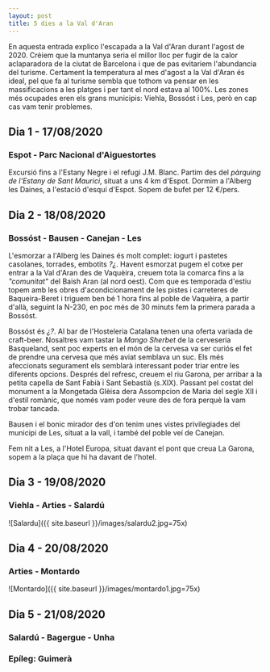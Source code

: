 ```yaml
---
layout: post
title: 5 dies a la Val d'Aran
---
```


En aquesta entrada explico l'escapada a la Val d'Aran durant l'agost de 2020. Crèiem que la muntanya seria el millor lloc per fugir de la calor aclaparadora de la ciutat de Barcelona i que de pas evitariem l'abundancia del turisme. Certament la temperatura al mes d'agost a la Val d'Aran és ideal, pel que fa al turisme sembla que tothom va pensar en les massificacions a les platges i per tant el nord estava al 100%. Les zones més ocupades eren els grans municipis: Viehla, Bossóst i Les, però en cap cas vam tenir problemes.

## Dia 1 - 17/08/2020
### Espot - Parc Nacional d'Aiguestortes

Excursió fins a l'Estany Negre i el refugi J.M. Blanc. Partim des del *pàrquing de l'Estany de Sant Maurici*, situat a uns 4 km d'Espot. 
Dormim a l'Alberg les Daines, a l'estació d'esquí d'Espot. Sopem de bufet per 12 €/pers.

## Dia 2 - 18/08/2020
### Bossóst - Bausen - Canejan - Les
L'esmorzar a l'Alberg les Daines és molt complet: iogurt i pastetes casolanes, torrades, embotits *?¿*. Havent esmorzat pugem el cotxe per entrar a la Val d'Aran des de Vaquèira, creuem tota la comarca fins a la *"comunitat"* del Baish Aran (al nord oest). Com que es temporada d'estiu topem amb les obres d'acondicionament de les pistes i carreteres de Baqueira-Beret i triguem ben bé 1 hora fins al poble de Vaquèira, a partir d'allà, seguint la N-230, en poc més de 30 minuts fem la primera parada a Bossóst. 

Bossóst és *¿?*. 
Al bar de l'Hosteleria Catalana tenen una oferta variada de craft-beer. Nosaltres vam tastar la *Mango Sherbet* de la cerveseria Basqueland, sent poc experts en el món de la cervesa va ser curiós el fet de prendre una cervesa que més aviat semblava un suc. Els més afeccionats segurament els semblarà interessant poder triar entre les diferents opcions.
Després del refresc, creuem el riu Garona, per arribar a la petita capella de Sant Fabià i Sant Sebastià (s.XIX). Passant pel costat del monument a la Mongetada 
Glèisa dera Assompcion de Maria del segle XII i d'estil romànic, que només vam poder veure des de fora perquè la vam trobar tancada.

Bausen i el bonic mirador des d'on tenim unes vistes privilegiades del municipi de Les, situat a la vall, i també del poble veí de Canejan.

Fem nit a Les, a l'Hotel Europa, situat davant el pont que creua La Garona, sopem a la plaça que hi ha davant de l'hotel.

## Dia 3 - 19/08/2020
### Viehla - Arties - Salardú


![Salardu]({{ site.baseurl }}/images/salardu2.jpg=75x)
## Dia 4 - 20/08/2020
### Arties - Montardo
![Montardo]({{ site.baseurl }}/images/montardo1.jpg=75x)

## Dia 5 - 21/08/2020
### Salardú - Bagergue - Unha

### Epíleg: Guimerà
